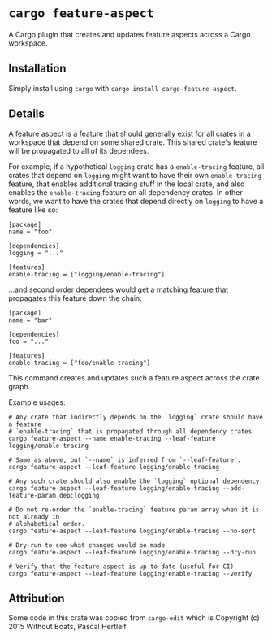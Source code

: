 # `cargo feature-aspect`

A Cargo plugin that creates and updates feature aspects across a Cargo workspace.

## Installation

Simply install using `cargo` with `cargo install cargo-feature-aspect`.

## Details

A feature aspect is a feature that should generally exist for all crates in a workspace
that depend on some shared crate.  This shared crate's feature will be propagated to all
of its dependees.

For example, if a hypothetical `logging` crate has a `enable-tracing` feature, all crates
that depend on `logging` might want to have their own `enable-tracing` feature, that enables
additional tracing stuff in the local crate, and also enables the `enable-tracing` feature on
all dependency crates.  In other words, we want to have the crates that depend directly on
`logging` to have a feature like so:

```
[package]
name = "foo"

[dependencies]
logging = "..."

[features]
enable-tracing = ["logging/enable-tracing"]
```

...and second order dependees would get a matching feature that propagates this feature down
the chain:

```
[package]
name = "bar"

[dependencies]
foo = "..."

[features]
enable-tracing = ["foo/enable-tracing"]
```

This command creates and updates such a feature aspect across the crate graph.

Example usages:

```shell
# Any crate that indirectly depends on the `logging` crate should have a feature
# `enable-tracing` that is propagated through all dependency crates.
cargo feature-aspect --name enable-tracing --leaf-feature logging/enable-tracing

# Same as above, but `--name` is inferred from `--leaf-feature`.
cargo feature-aspect --leaf-feature logging/enable-tracing

# Any such crate should also enable the `logging` optional dependency.
cargo feature-aspect --leaf-feature logging/enable-tracing --add-feature-param dep:logging

# Do not re-order the `enable-tracing` feature param array when it is not already in
# alphabetical order.
cargo feature-aspect --leaf-feature logging/enable-tracing --no-sort

# Dry-run to see what changes would be made
cargo feature-aspect --leaf-feature logging/enable-tracing --dry-run

# Verify that the feature aspect is up-to-date (useful for CI)
cargo feature-aspect --leaf-feature logging/enable-tracing --verify
```

## Attribution

Some code in this crate was copied from `cargo-edit` which is
Copyright (c) 2015 Without Boats, Pascal Hertleif.
